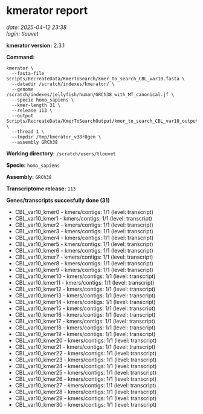 # kmerator report
*date: 2025-04-12 23:38*  
*login: tlouvet*

**kmerator version:** 2.3.1

**Command:**

```
kmerator \
  --fasta-file Scripts/RecreateData/KmerToSearch/kmer_to_search_CBL_var10.fasta \
  --datadir /scratch/indexes/kmerator/ \
  --genome /scratch/indexes/jellyfish/human/GRCh38_with_MT_canonical.jf \
  --specie homo_sapiens \
  --kmer-length 31 \
  --release 113 \
  --output Scripts/RecreateData/KmerToSearchOutput/kmer_to_search_CBL_var10_output \
  --thread 1 \
  --tmpdir /tmp/kmerator_v38r0gen \
  --assembly GRCh38
```

**Working directory:** `/scratch/users/tlouvet`

**Specie:** `homo_sapiens`

**Assembly:** `GRCh38`

**Transcriptome release:** `113`

**Genes/transcripts succesfully done (31)**

- CBL_var10_kmer0 - kmers/contigs: 1/1 (level: transcript)
- CBL_var10_kmer1 - kmers/contigs: 1/1 (level: transcript)
- CBL_var10_kmer2 - kmers/contigs: 1/1 (level: transcript)
- CBL_var10_kmer3 - kmers/contigs: 1/1 (level: transcript)
- CBL_var10_kmer4 - kmers/contigs: 1/1 (level: transcript)
- CBL_var10_kmer5 - kmers/contigs: 1/1 (level: transcript)
- CBL_var10_kmer6 - kmers/contigs: 1/1 (level: transcript)
- CBL_var10_kmer7 - kmers/contigs: 1/1 (level: transcript)
- CBL_var10_kmer8 - kmers/contigs: 1/1 (level: transcript)
- CBL_var10_kmer9 - kmers/contigs: 1/1 (level: transcript)
- CBL_var10_kmer10 - kmers/contigs: 1/1 (level: transcript)
- CBL_var10_kmer11 - kmers/contigs: 1/1 (level: transcript)
- CBL_var10_kmer12 - kmers/contigs: 1/1 (level: transcript)
- CBL_var10_kmer13 - kmers/contigs: 1/1 (level: transcript)
- CBL_var10_kmer14 - kmers/contigs: 1/1 (level: transcript)
- CBL_var10_kmer15 - kmers/contigs: 1/1 (level: transcript)
- CBL_var10_kmer16 - kmers/contigs: 1/1 (level: transcript)
- CBL_var10_kmer17 - kmers/contigs: 1/1 (level: transcript)
- CBL_var10_kmer18 - kmers/contigs: 1/1 (level: transcript)
- CBL_var10_kmer19 - kmers/contigs: 1/1 (level: transcript)
- CBL_var10_kmer20 - kmers/contigs: 1/1 (level: transcript)
- CBL_var10_kmer21 - kmers/contigs: 1/1 (level: transcript)
- CBL_var10_kmer22 - kmers/contigs: 1/1 (level: transcript)
- CBL_var10_kmer23 - kmers/contigs: 1/1 (level: transcript)
- CBL_var10_kmer24 - kmers/contigs: 1/1 (level: transcript)
- CBL_var10_kmer25 - kmers/contigs: 1/1 (level: transcript)
- CBL_var10_kmer26 - kmers/contigs: 1/1 (level: transcript)
- CBL_var10_kmer27 - kmers/contigs: 1/1 (level: transcript)
- CBL_var10_kmer28 - kmers/contigs: 1/1 (level: transcript)
- CBL_var10_kmer29 - kmers/contigs: 1/1 (level: transcript)
- CBL_var10_kmer30 - kmers/contigs: 1/1 (level: transcript)
